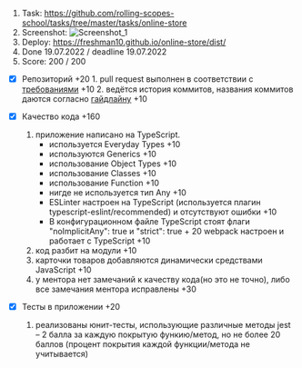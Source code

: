 1. Task: https://github.com/rolling-scopes-school/tasks/tree/master/tasks/online-store
2. Screenshot:
![Screenshot_1](https://user-images.githubusercontent.com/70628469/179837904-c207bfd5-0895-4b94-b091-94819db5bf34.png)
3. Deploy: https://freshman10.github.io/online-store/dist/
4. Done 19.07.2022 / deadline 19.07.2022
5. Score: 200 / 200

      

- [x] Репозиторий +20
         1. pull request выполнен в соответствии с [требованиями](https://docs.rs.school/#/pull-request-review-process?id=%D0%A2%D1%80%D0%B5%D0%B1%D0%BE%D0%B2%D0%B0%D0%BD%D0%B8%D1%8F-%D0%BA-pull-request-pr) +10
         2. ведётся история коммитов, названия коммитов даются согласно [гайдлайну](https://docs.rs.school/#/git-convention) +10
     
- [x] Качество кода +160
    1. приложение написано на TypeScript.
        - используется Everyday Types +10
        - используются Generics +10
        - использование Object Types +10
        - использование Classes +10
        - использование Function +10
        - нигде не используется тип Any +10
        - ESLinter настроен на TypeScript (используется плагин typescript-eslint/recommended) и отсутствуют ошибки +10
        - В конфигурационном файле TypeScript стоят флаги "noImplicitAny": true и "strict": true + 20
            webpack настроен и работает с TypeScript +10
     2. код разбит на модули +10
     3. карточки товаров добавляются динамически средствами JavaScript +10
     4. у ментора нет замечаний к качеству кода(но это не точно), либо все замечания ментора исправлены +30
    

- [x] Тесты в приложении +20
    1. реализованы юнит-тесты, использующие различные методы jest – 2 балла за каждую покрытую функию/метод, но не более 20 баллов (процент покрытия каждой функции/метода не учитывается)

